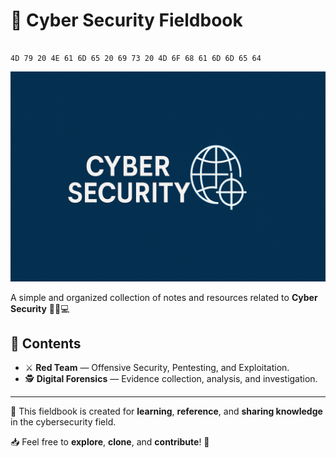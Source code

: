 # 📘 Cyber Security Fieldbook
```

4D 79 20 4E 61 6D 65 20 69 73 20 4D 6F 68 61 6D 6D 65 64
```
<p align="center">
  <img src="asses/cyber_security.png" alt="Web Pentest Banner">
</p>


A simple and organized collection of notes and resources related to **Cyber Security** 🕵️‍♂️💻

## 📂 Contents

- ⚔️ **Red Team** — Offensive Security, Pentesting, and Exploitation.  
- 🕵️ **Digital Forensics** — Evidence collection, analysis, and investigation.
  
---

🔐 This fieldbook is created for **learning**, **reference**, and **sharing knowledge** in the cybersecurity field.

📥 Feel free to **explore**, **clone**, and **contribute**! 🚀

